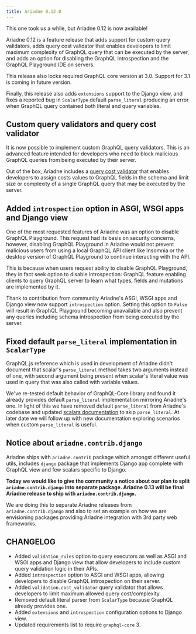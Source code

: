 ```yaml
---
title: Ariadne 0.12.0
---
```


This one took us a while, but Ariadne 0.12 is now available!

Ariadne 0.12 is a feature release that adds support for custom query validators, adds query cost validator that enables developers to limit maximum complexity of GraphQL query that can be executed by the server, and adds an option for disabling the GraphQL introspection and the GraphQL Playground IDE on servers.

This release also locks required GraphQL core version at 3.0. Support for 3.1 is coming in future version.

Finally, this release also adds `extensions` support to the Django view, and fixes a reported bug in `ScalarType` default `parse_literal` producing an error when GraphQL query contained both literal and query variables.

<!--truncate-->


## Custom query validators and query cost validator

It is now possible to implement custom GraphQL query validators. This is an advanced feature intended for developers who need to block malicious GraphQL queries from being executed by their server.

Out of the box, Ariadne includes a [query cost validator](/docs/query-validators) that enables developers to assign costs values to GraphQL fields in the schema and limit size or complexity of a single GraphQL query that may be executed by the server.


## Added `introspection` option in ASGI, WSGI apps and Django view

One of the most requested features of Ariadne was an option to disable GraphQL Playground. This request had its basis on security concerns, however, disabling GraphQL Playground in Ariadne would not prevent malicious users from using a local GraphQL API client like Insomnia or the desktop version of GraphQL Playground to continue interacting with the API.

This is because when users request ability to disable GraphQL Playground, they in fact seek option to disable introspection: GraphQL feature enabling clients to query GraphQL server to learn what types, fields and mutations are implemented by it.

Thank to contribution from community Ariadne's ASGI, WSGI apps and Django view now support `introspection` option. Setting this option to `False` will result in GraphQL Playground becoming unavailable and also prevent any queries including schema introspection from being executed by the server.


## Fixed default `parse_literal` implementation in `ScalarType`

GraphQL.js reference which is used in development of Ariadne didn't document that scalar's `parse_literal` method takes two arguments instead of one, with second argument being present when scalar's literal value was used in query that was also called with variable values.

We've re-tested default behavior of GraphQL-Core library and found it already provides default `parse_literal` implementation mirroring Ariadne's one. In light of this we have removed default `parse_literal` from Ariadne's codebase and updated [scalars documentation](/docs/scalars) to skip `parse_literal`. At later date we will follow up with new documentation exploring scenarios when custom `parse_literal` is useful.


## Notice about `ariadne.contrib.django`

Ariadne ships with `ariadne.contrib` package which amongst different useful utils, includes `django` package that implements Django app complete with GraphQL view and few scalars specific to Django.

**Today we would like to give the community a notice about our plan to split `ariadne.contrib.django` into separate package. Ariadne 0.13 will be final Ariadne release to ship with `ariadne.contrib.django`.**

We are doing this to separate Ariadne releases from `ariadne.contrib.django` and also to set an example on how we are envisioning packages providing Ariadne integration with 3rd party web frameworks.


## CHANGELOG

- Added `validation_rules` option to query executors as well as ASGI and WSGI apps and Django view that allow developers to include custom query validation logic in their APIs.
- Added `introspection` option to ASGI and WSGI apps, allowing developers to disable GraphQL introspection on their server.
- Added `validation.cost_validator` query validator that allows developers to limit maximum allowed query cost/complexity.
- Removed default literal parser from `ScalarType` because GraphQL already provides one.
- Added `extensions` and `introspection` configuration options to Django view.
- Updated requirements list to require `graphql-core` 3.
